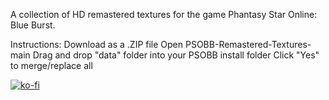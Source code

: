 A collection of HD remastered textures for the game Phantasy Star Online: Blue Burst.

Instructions: Download as a .ZIP file
Open PSOBB-Remastered-Textures-main
Drag and drop "data" folder into your PSOBB install folder
Click "Yes" to merge/replace all

[![ko-fi](https://ko-fi.com/img/githubbutton_sm.svg)](https://ko-fi.com/A0A81HGIKN)
